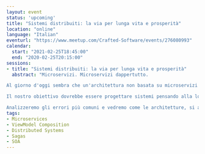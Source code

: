 ```yaml
---
layout: event
status: 'upcoming'
title: "Sistemi distribuiti: la via per lunga vita e prosperità"
location: "online"
language: "Italian"
eventurl: "https://www.meetup.com/Crafted-Software/events/276080993"
calendar:
  start: "2021-02-25T18:45:00"
  end: "2020-02-25T20:15:00"
sessions:
- title: "Sistemi distribuiti: la via per lunga vita e prosperità"
  abstract: "Microservizi. Microservizi dappertutto.

Al giorno d'oggi sembra che un'architettura non basata su microservizi non sia degna del suo nome. È veramente così? Abbiamo veramente bisogno di un’architettura a (micro)servizi?

Il nostro obiettivo dovrebbe essere progettare sistemi pensando alla loro longevità, manutenibilità, e semplicità di evoluzione. Non la moda del momento. La longevità è il nostro obiettivo primario.

Analizzeremo gli errori più comuni e vedremo come le architetture, si al plurale, possano avere un impatto radicale sulla progettazione. Sarà un viaggio che punta a scoprire cosa significhi progettare un sistema distribuito basato su architetture orientate ai (micro)servizi."
tags:
- Microservices
- ViewModel Composition
- Distributed Systems
- Sagas
- SOA
---
```


